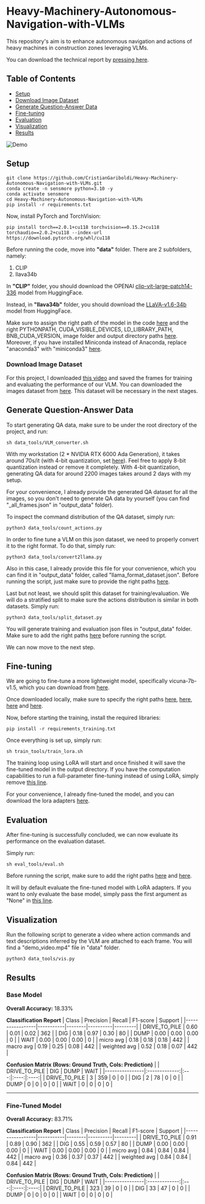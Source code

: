 # Heavy-Machinery-Autonomous-Navigation-with-VLMs
This repository's aim is to enhance autonomous navigation and actions of heavy machines in construction zones leveraging VLMs.

You can download the technical report by [pressing here](docs/report.pdf).


## Table of Contents
- [Setup](#setup)
- [Download Image Dataset](#download-image-dataset)
- [Generate Question-Answer Data](#generate-question-answer-data)
- [Fine-tuning](#fine-tuning)
- [Evaluation](#evaluation)
- [Visualization](#visualization)
- [Results](#results)



![Demo](./imgs/video.gif)

## Setup

```
git clone https://github.com/CristianGariboldi/Heavy-Machinery-Autonomous-Navigation-with-VLMs.git
conda create -n sensmore python=3.10 -y
conda activate sensmore
cd Heavy-Machinery-Autonomous-Navigation-with-VLMs
pip install -r requirements.txt
```

Now, install PyTorch and TorchVision:
```
pip install torch==2.0.1+cu118 torchvision==0.15.2+cu118 torchaudio==2.0.2+cu118 --index-url https://download.pytorch.org/whl/cu118
```

Before running the code, move into **"data"** folder. There are 2 subfolders, namely:

1) CLIP
2) llava34b

In **"CLIP"** folder, you should download the OPENAI [clip-vit-large-patch14-336](https://huggingface.co/openai/clip-vit-large-patch14-336/tree/main) model from HuggingFace.

Instead, in **"llava34b"** folder, you should download the [LLaVA-v1.6-34b](https://huggingface.co/liuhaotian/llava-v1.6-34b/tree/main) model from HuggingFace.

Make sure to assign the right path of the model in the code [here](https://github.com/CristianGariboldi/Heavy-Machinery-Autonomous-Navigation-with-VLMs/blob/main/data_tools/QA_data_generation.py#L24) and the right PYTHONPATH, CUDA_VISIBLE_DEVICES, LD_LIBRARY_PATH, BNB_CUDA_VERSION, image folder and output directory paths [here](https://github.com/CristianGariboldi/Heavy-Machinery-Autonomous-Navigation-with-VLMs/blob/main/data_tools/VLM_converter.sh#L2-L19). Moreover, if you have installed Miniconda instead of Anaconda, replace "anaconda3" with "miniconda3" [here](https://github.com/CristianGariboldi/Heavy-Machinery-Autonomous-Navigation-with-VLMs/blob/main/data_tools/VLM_converter.sh#L16).


### Download Image Dataset

For this project, I downloaded [this video](https://www.youtube.com/watch?v=o5LxOWSQSIk&ab_channel=Gurka) and saved the frames for training and evaluating the performance of our VLM. You can downloaded the images dataset from [here](https://drive.google.com/file/d/1pHnbxObL3RV4dd0LCcmqnf02Gf2rgnEc/view?usp=sharing). This dataset will be necessary in the next stages.


## Generate Question-Answer Data

To start generating QA data, make sure to be under the root directory of the project, and run:

```
sh data_tools/VLM_converter.sh
```

With my workstation (2 * NVIDIA RTX 6000 Ada Generation), it takes around 70s/it (with 4-bit quantization, set [here](https://github.com/CristianGariboldi/Heavy-Machinery-Autonomous-Navigation-with-VLMs/blob/main/data_tools/QA_data_generation.py#L34)). Feel free to apply 8-bit quantization instead or remove it completely. With 4-bit quantization, generating QA data for around 2200 images takes around 2 days with my setup.

For your convenience, I already provide the generated QA dataset for all the images, so you don't need to generate QA data by yourself (you can find "_all_frames.json" in "output_data" folder).

To inspect the command distribution of the QA dataset, simply run:

```
python3 data_tools/count_actions.py
```

In order to fine tune a VLM on this json dataset, we need to properly convert it to the right format. To do that, simply run:

```
python3 data_tools/convert2llama.py
```

Also in this case, I already provide this file for your convenience, which you can find it in "output_data" folder, called "llama_format_dataset.json". Before running the script, just make sure to provide the right paths [here](https://github.com/CristianGariboldi/Heavy-Machinery-Autonomous-Navigation-with-VLMs/blob/main/data_tools/convert2llama.py#L61-L67).

Last but not least, we should split this dataset for training/evaluation. We will do a stratified split to make sure the actions distribution is similar in both datasets. Simply run:

```
python3 data_tools/split_dataset.py
```

You will generate training and evaluation json files in "output_data" folder. Make sure to add the right paths [here](https://github.com/CristianGariboldi/Heavy-Machinery-Autonomous-Navigation-with-VLMs/blob/main/data_tools/split_dataset.py#L89-L92) before running the script.

We can now move to the next step.


## Fine-tuning

We are going to fine-tune a more lightweight model, specifically vicuna-7b-v1.5, which you can download from [here](https://huggingface.co/rb93dett/Senna/tree/main).

Once downloaded locally, make sure to specify the right paths [here](https://github.com/CristianGariboldi/Heavy-Machinery-Autonomous-Navigation-with-VLMs/blob/main/train_tools/train_lora.sh#L3-L5), [here](https://github.com/CristianGariboldi/Heavy-Machinery-Autonomous-Navigation-with-VLMs/blob/main/train_tools/train_lora.sh#L20-L22), [here](https://github.com/CristianGariboldi/Heavy-Machinery-Autonomous-Navigation-with-VLMs/blob/main/train_tools/train_lora.sh#L24-L25) and [here](https://github.com/CristianGariboldi/Heavy-Machinery-Autonomous-Navigation-with-VLMs/blob/main/train_tools/train_lora.sh#L32).

Now, before starting the training, install the required libraries:

```
pip install -r requirements_training.txt
```

Once everything is set up, simply run:

```
sh train_tools/train_lora.sh
```

The training loop using LoRA will start and once finished it will save the fine-tuned model in the output directory.
If you have the computation capabilities to run a full-parameter fine-tuning instead of using LoRA, simply remove [this line](https://github.com/CristianGariboldi/Heavy-Machinery-Autonomous-Navigation-with-VLMs/blob/main/train_tools/train_lora.sh#L26).


For your convenience, I already fine-tuned the model, and you can download the lora adapters [here](https://drive.google.com/file/d/1I-aqX7SolrQqQbo38npbIw4Rj2xhtvUS/view?usp=sharing).


## Evaluation

After fine-tuning is successfully concluded, we can now evaluate its performance on the evaluation dataset.

Simply run:

```
sh eval_tools/eval.sh
```

Before running the script, make sure to add the right paths [here](https://github.com/CristianGariboldi/Heavy-Machinery-Autonomous-Navigation-with-VLMs/blob/main/eval_tools/eval.py#L141-L144) and [here](https://github.com/CristianGariboldi/Heavy-Machinery-Autonomous-Navigation-with-VLMs/blob/main/eval_tools/eval.sh#L1-L2).

It will by default evaluate the fine-tuned model with LoRA adapters. If you want to only evaluate the base model, simply pass the first argument as "None" in [this line](https://github.com/CristianGariboldi/Heavy-Machinery-Autonomous-Navigation-with-VLMs/blob/main/eval_tools/eval.py#L148).


## Visualization

Run the following script to generate a video where action commands and text descriptions inferred by the VLM are attached to each frame. You will find a "demo_video.mp4" file in "data" folder.

```
python3 data_tools/vis.py
```

## Results

### Base Model

**Overall Accuracy:** 18.33%


**Classification Report**
| Class           | Precision | Recall | F1-score | Support |
|-----------------|-----------|--------|----------|---------|
| DRIVE_TO_PILE   | 0.60      | 0.01   | 0.02     | 362     |
| DIG             | 0.18      | 0.97   | 0.30     | 80      |
| DUMP            | 0.00      | 0.00   | 0.00     | 0       |
| WAIT            | 0.00      | 0.00   | 0.00     | 0       |
| micro avg       | 0.18      | 0.18   | 0.18     | 442     |
| macro avg       | 0.19      | 0.25   | 0.08     | 442     |
| weighted avg    | 0.52      | 0.18   | 0.07     | 442     |


**Confusion Matrix (Rows: Ground Truth, Cols: Prediction)**
|                | DRIVE_TO_PILE | DIG | DUMP | WAIT |
|----------------|:-------------:|:---:|:----:|:----:|
| DRIVE_TO_PILE  |      3        | 359 |  0   |  0   |
| DIG            |      2        | 78  |  0   |  0   |
| DUMP           |      0        |  0  |  0   |  0   |
| WAIT           |      0        |  0  |  0   |  0   |

---

### Fine-Tuned Model

**Overall Accuracy:** 83.71%


**Classification Report**
| Class           | Precision | Recall | F1-score | Support |
|-----------------|-----------|--------|----------|---------|
| DRIVE_TO_PILE   | 0.91      | 0.89   | 0.90     | 362     |
| DIG             | 0.55      | 0.59   | 0.57     | 80      |
| DUMP            | 0.00      | 0.00   | 0.00     | 0       |
| WAIT            | 0.00      | 0.00   | 0.00     | 0       |
| micro avg       | 0.84      | 0.84   | 0.84     | 442     |
| macro avg       | 0.36      | 0.37   | 0.37     | 442     |
| weighted avg    | 0.84      | 0.84   | 0.84     | 442     |


**Confusion Matrix (Rows: Ground Truth, Cols: Prediction)**
|                | DRIVE_TO_PILE | DIG | DUMP | WAIT |
|----------------|:-------------:|:---:|:----:|:----:|
| DRIVE_TO_PILE  |     323       | 39  |  0   |  0   |
| DIG            |     33        | 47  |  0   |  0   |
| DUMP           |      0        |  0  |  0   |  0   |
| WAIT           |      0        |  0  |  0   |  0   |
